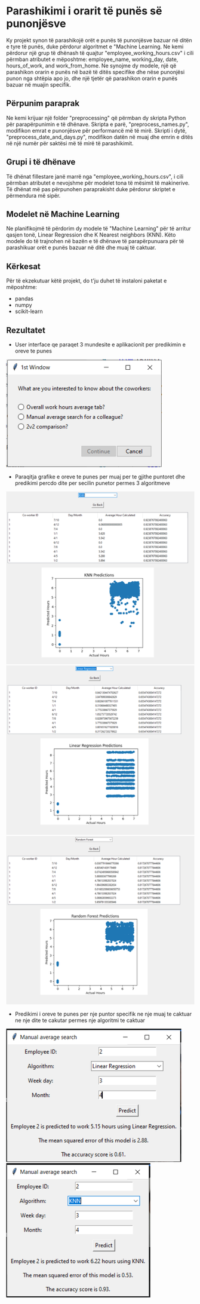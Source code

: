 # Parashikimi i orarit të punës së punonjësve

Ky projekt synon të parashikojë orët e punës të punonjësve bazuar në ditën e tyre të punës, duke përdorur algoritmet e "Machine Learning. Ne kemi përdorur një grup të dhënash të quajtur "employee_working_hours.csv" i cili përmban atributet e mëposhtme: employee_name, working_day, date, hours_of_work, and work_from_home. Ne synojme dy modele, një që parashikon orarin e punës në bazë të ditës specifike dhe nëse punonjësi punon nga shtëpia apo jo, dhe një tjetër që parashikon orarin e punës bazuar në muajin specifik.

## Përpunim paraprak

Ne kemi krijuar një folder "preprocessing" që përmban dy skripta Python për parapërpunimin e të dhënave. Skripta e parë, "preprocess_names.py", modifikon emrat e punonjësve për performancë më të mirë. Skripti i dytë, "preprocess_date_and_days.py", modifikon datën në muaj dhe emrin e ditës në një numër për saktësi më të mirë të parashikimit.

## Grupi i të dhënave

Të dhënat fillestare janë marrë nga "employee_working_hours.csv", i cili përmban atributet e nevojshme për modelet tona të mësimit të makinerive. Të dhënat më pas përpunohen paraprakisht duke përdorur skriptet e përmendura më sipër.

## Modelet në Machine Learning

Ne planifikojmë të përdorim dy modele të "Machine Learning" për të arritur qasjen tonë, Linear Regression dhe K Nearest neighbors (KNN). Këto modele do të trajnohen në bazën e të dhënave të parapërpunuara për të parashikuar orët e punës bazuar në ditë dhe muaj të caktuar.

## Kërkesat
Për të ekzekutuar këtë projekt, do t'ju duhet të instaloni paketat e mëposhtme:
- pandas
- numpy
- scikit-learn


## Rezultatet

- User interface qe paraqet 3 mundesite e aplikacionit per predikimin e oreve te punes 
<img src="/results/01.png">

- Paraqitja grafike e oreve te punes per muaj per te gjithe puntoret dhe predikimi percdo dite per secilin punetor permes 3 algoritmeve
<img src="/results/02.png">
<img src="/results/03.png">
<img src="/results/04.png">

- Predikimi i oreve te punes per nje puntor specifik ne nje muaj te caktuar ne nje dite te cakutar permes nje algoritmi te caktuar

<img src="/results/05.png">
<img src="/results/06.png">